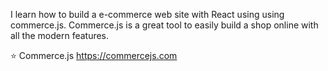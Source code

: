 I learn how to build a e-commerce web site with React using using commerce.js. Commerce.js is a great tool to easily build a shop online with all the modern features.

⭐ Commerce.js
https://commercejs.com

